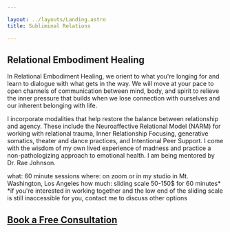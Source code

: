 ```yaml
---

layout: ../layouts/Landing.astro
title: Subliminal Relations

---
```


## Relational Embodiment Healing

In Relational Embodiment Healing, we orient to what you're longing for and learn to dialogue with what gets in the way. We will move at your pace to open channels of communication between mind, body, and spirit to relieve the inner pressure that builds when we lose connection with ourselves and our inherent belonging with life.

I incorporate modalities that help restore the balance between relationship and agency. These include the Neuroaffective Relational Model (NARM) for working with relational trauma, Inner Relationship Focusing, generative somatics, theater and dance practices, and Intentional Peer Support. I come with the wisdom of my own lived experience of madness and practice a non-pathologizing approach to emotional health. I am being mentored by Dr. Rae Johnson. 

what: 60 minute sessions
where: on zoom or in my studio in Mt. Washington, Los Angeles
how much: sliding scale 50-150$ for 60 minutes*
*if you're interested in working together and the low end of the sliding scale is still inaccessible for you, contact me to discuss other options 

## [Book a Free Consultation](https://calendly.com/subliminalrelations/30min)
